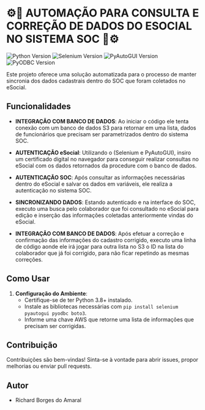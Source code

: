 # ⚙️🔎 AUTOMAÇÃO PARA CONSULTA E CORREÇÃO DE DADOS DO ESOCIAL NO SISTEMA SOC 🔎⚙️
![Python Version](https://img.shields.io/badge/Python-3.8%2B-brightgreen)
![Selenium Version](https://img.shields.io/badge/Selenium-3.141%2B-brightgreen)
![PyAutoGUI Version](https://img.shields.io/badge/PyAutoGUI-0.9%2B-brightgreen)
![PyODBC Version](https://img.shields.io/badge/PyODBC-4.0.39%2B-brightgreen)

Este projeto oferece uma solução automatizada para o processo de manter sincronia dos dados cadastrais dentro do SOC que foram coletados no eSocial.
## Funcionalidades


- **INTEGRAÇÃO COM BANCO DE DADOS**: Ao iniciar o código ele tenta conexão com um banco de dados S3 para retornar em uma lista, dados de funcionários que precisam ser parametrizados dentro do sistema SOC.

- **AUTENTICAÇÃO eSocial**: Utilizando o (Selenium e PyAutoGUI), insiro um certificado digital no navegador para conseguir realizar consultas no eSocial com os dados retornados da procedure com o banco de dados.

- **AUTENTICAÇÃO SOC**: Após consultar as informações necessárias dentro do eSocial e salvar os dados em variáveis, ele realiza a autenticação no sistema SOC.

- **SINCRONIZANDO DADOS**: Estando autenticado e na interface do SOC, executo uma busca pelo colaborador que foi consultado no eSocial para edição e inserção das informações coletadas anteriormente vindas do eSocial.

- **INTEGRAÇÃO COM BANCO DE DADOS**: Após efetuar a correção e confirmação das informações do cadastro corrigido, executo uma linha de código aonde ele irá jogar para outra lista no S3 o ID na lista do colaborador que já foi corrigido, para não ficar repetindo as mesmas correções.

## Como Usar

1. **Configuração do Ambiente**:
   - Certifique-se de ter Python 3.8+ instalado.
   - Instale as bibliotecas necessárias com `pip install selenium pyautogui pyodbc boto3`.
   - Informe uma chave AWS que retorne uma lista de informações que precisam ser corrigidas.

## Contribuição

Contribuições são bem-vindas! Sinta-se à vontade para abrir issues, propor melhorias ou enviar pull requests.

## Autor

- Richard Borges do Amaral